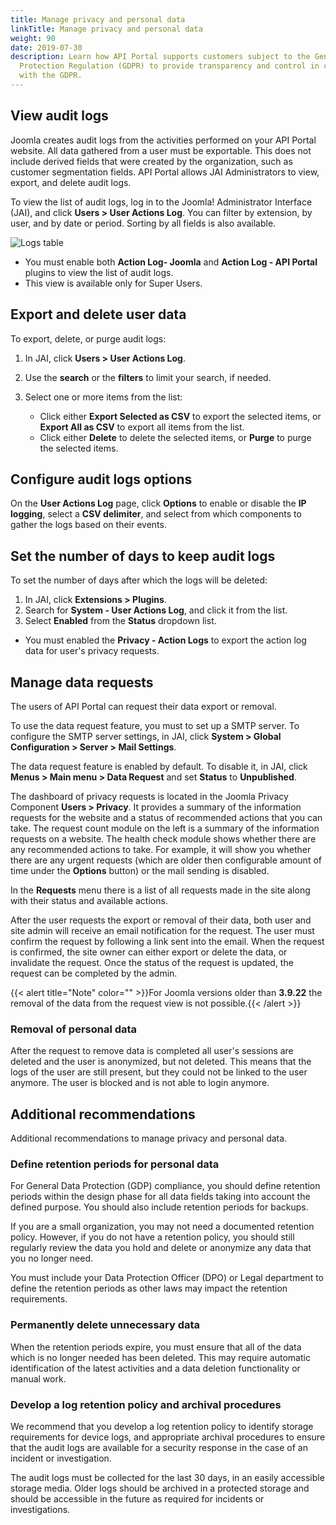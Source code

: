 ```yaml
---
title: Manage privacy and personal data
linkTitle: Manage privacy and personal data
weight: 90
date: 2019-07-30
description: Learn how API Portal supports customers subject to the General Data
  Protection Regulation (GDPR) to provide transparency and control in compliance
  with the GDPR.
---
```

## View audit logs

Joomla creates audit logs from the activities performed on your API Portal website. All data gathered from a user must be exportable. This does not include derived fields that were created by the organization, such as customer segmentation fields. API Portal allows JAI Administrators to view, export, and delete audit logs.

To view the list of audit logs, log in to the Joomla! Administrator Interface (JAI), and click **Users > User Actions Log**. You can filter by extension, by user, and by date or period. Sorting by all fields is also available.

![Logs table](/Images/APIPortal/user_actions_logs_table.png)

* You must enable both **Action Log- Joomla** and **Action Log - API Portal** plugins to view the list of audit logs.
* This view is available only for Super Users.

## Export and delete user data

To export, delete, or purge audit logs:

1. In JAI, click **Users > User Actions Log**.
2. Use the **search** or the **filters** to limit your search, if needed.
3. Select one or more items from the list:

   * Click either **Export Selected as CSV** to export the selected items, or **Export All as CSV** to export all items from the list.
   * Click either **Delete** to delete the selected items, or **Purge** to purge the selected items.

## Configure audit logs options

On the **User Actions Log** page, click **Options** to enable or disable the **IP logging**, select a **CSV delimiter**, and select from which components to gather the logs based on their events.

## Set the number of days to keep audit logs

To set the number of days after which the logs will be deleted:

1. In JAI, click **Extensions > Plugins**.
2. Search for **System - User Actions Log**, and click it from the list.
3. Select **Enabled** from the **Status** dropdown list.

* You must enabled the **Privacy - Action Logs** to export the action log data for user's privacy requests.

## Manage data requests

The users of API Portal can request their data export or removal.

To use the data request feature, you must to set up a SMTP server. To configure the SMTP server settings, in JAI, click **System > Global Configuration > Server > Mail Settings**.

The data request feature is enabled by default. To disable it, in JAI, click **Menus > Main menu > Data Request** and set **Status** to **Unpublished**.

The dashboard of privacy requests is located in the Joomla Privacy Component **Users > Privacy**. It provides a summary of the information requests for the website and a status of recommended actions that you can take. The request count module on the left is a summary of the information requests on a website. The health check module shows whether there are any recommended actions to take. For example, it will show you whether there are any urgent requests (which are older then configurable amount of time under the **Options** button) or the mail sending is disabled.

In the **Requests** menu there is a list of all requests made in the site along with their status and available actions.

After the user requests the export or removal of their data, both user and site admin will receive an email notification for the request. The user must confirm the request by following a link sent into the email. When the request is confirmed, the site owner can either export or delete the data, or invalidate the request. Once the status of the request is updated, the request can be completed by the admin.

{{< alert title="Note" color="" >}}For Joomla versions older than **3.9.22** the removal of the data from the request view is not possible.{{< /alert >}}

### Removal of personal data

After the request to remove data is completed all user's sessions are deleted and the user is anonymized, but not deleted. This means that the logs of the user are still present, but they could not be linked to the user anymore. The user is blocked and is not able to login anymore.

## Additional recommendations

Additional recommendations to manage privacy and personal data.

### Define retention periods for personal data

For General Data Protection (GDP) compliance, you should define retention periods within the design phase for all data fields taking into account the defined purpose. You should also include retention periods for backups.

If you are a small organization, you may not need a documented retention policy. However, if you do not have a retention policy, you should still regularly review the data you hold and delete or anonymize any data that you no longer need.

You must include your Data Protection Officer (DPO) or Legal department to define the retention periods as other laws may impact the retention requirements.

### Permanently delete unnecessary data

When the retention periods expire, you must ensure that all of the data which is no longer needed has been deleted. This may require automatic identification of the latest activities and a data deletion functionality or manual work.

### Develop a log retention policy and archival procedures

We recommend that you develop a log retention policy to identify storage requirements for device logs, and appropriate archival procedures to ensure that the audit logs are available for a security response in the case of an incident or investigation.

The audit logs must be collected for the last 30 days, in an easily accessible storage media. Older logs should be archived in a protected storage and should be accessible in the future as required for incidents or investigations.